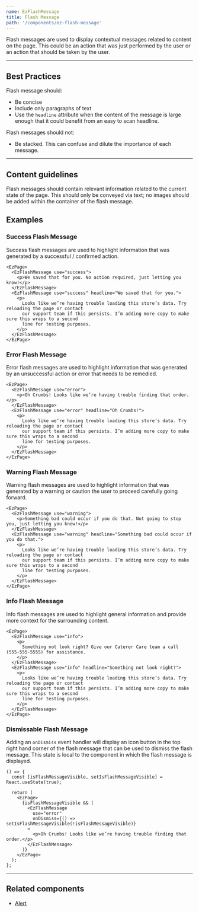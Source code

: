 ```yaml
---
name: EzFlashMessage
title: Flash Message
path: '/components/ez-flash-message'
---
```


Flash messages are used to display contextual messages related to content on the page. This could be an action that was just performed by the user or an action that should be taken by the user.

---

## Best Practices

Flash message should:

- Be concise
- Include only paragraphs of text
- Use the `headline` attribute when the content of the message is large enough that it could benefit from an easy to scan headline.

Flash messages should not:

- Be stacked. This can confuse and dilute the importance of each message.

---

## Content guidelines

Flash messages should contain relevant information related to the current state of the page. This should only be conveyed via text; no images should be added within the container of the flash message.

## Examples

### Success Flash Message

Success flash messages are used to highlight information that was generated by a successful / confirmed action.

```jsxwide
<EzPage>
  <EzFlashMessage use="success">
    <p>We saved that for you. No action required, just letting you know!</p>
  </EzFlashMessage>
  <EzFlashMessage use="success" headline="We saved that for you.">
    <p>
      Looks like we’re having trouble loading this store’s data. Try reloading the page or contact
      our support team if this persists. I’m adding more copy to make sure this wraps to a second
      line for testing purposes.
    </p>
  </EzFlashMessage>
</EzPage>
```

### Error Flash Message

Error flash messages are used to highlight information that was generated by an unsuccessful action or error that needs to be remedied.

```jsxwide
<EzPage>
  <EzFlashMessage use="error">
    <p>Oh Crumbs! Looks like we’re having trouble finding that order.</p>
  </EzFlashMessage>
  <EzFlashMessage use="error" headline="Oh Crumbs!">
    <p>
      Looks like we’re having trouble loading this store’s data. Try reloading the page or contact
      our support team if this persists. I’m adding more copy to make sure this wraps to a second
      line for testing purposes.
    </p>
  </EzFlashMessage>
</EzPage>
```

### Warning Flash Message

Warning flash messages are used to highlight information that was generated by a warning or caution the user to proceed carefully going forward.

```jsxwide
<EzPage>
  <EzFlashMessage use="warning">
    <p>Something bad could occur if you do that. Not going to stop you, just letting you know!</p>
  </EzFlashMessage>
  <EzFlashMessage use="warning" headline="Something bad could occur if you do that.">
    <p>
      Looks like we’re having trouble loading this store’s data. Try reloading the page or contact
      our support team if this persists. I’m adding more copy to make sure this wraps to a second
      line for testing purposes.
    </p>
  </EzFlashMessage>
</EzPage>
```

### Info Flash Message

Info flash messages are used to highlight general information and provide more context for the surrounding content.

```jsxwide
<EzPage>
  <EzFlashMessage use="info">
    <p>
      Something not look right? Give our Caterer Care team a call (555-555-5555) for assistance.
    </p>
  </EzFlashMessage>
  <EzFlashMessage use="info" headline="Something not look right?">
    <p>
      Looks like we’re having trouble loading this store’s data. Try reloading the page or contact
      our support team if this persists. I’m adding more copy to make sure this wraps to a second
      line for testing purposes.
    </p>
  </EzFlashMessage>
</EzPage>
```

### Dismissable Flash Message

Adding an `onDismiss` event handler will display an icon button in the top right hand corner of the flash message that can be used to dismiss the flash message. This state is local to the component in which the flash message is displayed.

```jsxwide
() => {
  const [isFlashMessageVisible, setIsFlashMessageVisible] = React.useState(true);

  return (
    <EzPage>
      {isFlashMessageVisible && (
        <EzFlashMessage
          use="error"
          onDismiss={() => setIsFlashMessageVisible(!isFlashMessageVisible)}
        >
          <p>Oh Crumbs! Looks like we’re having trouble finding that order.</p>
        </EzFlashMessage>
      )}
    </EzPage>
  );
};
```

---

## Related components

- [Alert](/components/ez-alert)
